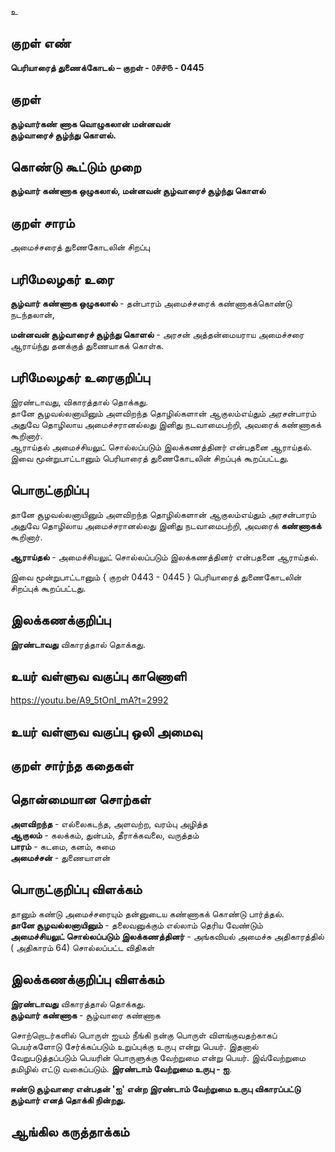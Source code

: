உ

## குறள் எண் 

**பெரியாரைத் துணைக்கோடல் – குறள் - ௦௪௪௫ - 0445**  

## குறள் 

**சூழ்வார்கண் ணாக வொழுகலான் மன்னவன்  
சூழ்வாரைச் சூழ்ந்து கொளல்.**

## கொண்டு கூட்டும் முறை

**சூழ்வார் கண்ணாக ஒழுகலால், மன்னவன் சூழ்வாரைச் சூழ்ந்து கொளல்**

## குறள் சாரம் 

அமைச்சரைத் துணைகோடலின் சிறப்பு  

## பரிமேலழகர் உரை

**சூழ்வார் கண்ணாக ஒழுகலால்** - தன்பாரம் அமைச்சரைக் கண்ணாகக்கொண்டு நடந்தலான்,  

**மன்னவன் சூழ்வாரைச் சூழ்ந்து கொளல்** - அரசன் அத்தன்மையராய அமைச்சரை ஆராய்ந்து தனக்குத் துணையாகக் கொள்க.   

## பரிமேலழகர் உரைகுறிப்பு   

இரண்டாவது, விகாரத்தால் தொக்கது.  
தானே சூழவல்லனாயினும் அளவிறந்த தொழில்களான் ஆகுலம்எய்தும் அரசன்பாரம் அதுவே தொழிலாய அமைச்சரானல்லது இனிது நடவாமைபற்றி, அவரைக் கண்ணாகக் கூறினார்.  
ஆராய்தல் அமைச்சியலுட் சொல்லப்படும் இலக்கணத்தினர் என்பதனை ஆராய்தல்.  
இவை மூன்றுபாட்டானும் பெரியாரைத் துணைகோடலின் சிறப்புக் கூறப்பட்டது.  

## பொருட்குறிப்பு 
 
தானே சூழவல்லனாயினும் அளவிறந்த தொழில்களான் ஆகுலம்எய்தும் அரசன்பாரம் அதுவே தொழிலாய அமைச்சரானல்லது இனிது நடவாமைபற்றி, அவரைக் **கண்ணாகக்** கூறினார்.    

**ஆராய்தல்** - அமைச்சியலுட் சொல்லப்படும் இலக்கணத்தினர் என்பதனை ஆராய்தல். 

இவை மூன்றுபாட்டானும் { குறள் 0443 - 0445 } 
பெரியாரைத் துணைகோடலின் சிறப்புக் கூறப்பட்டது.    

## இலக்கணக்குறிப்பு  

**இரண்டாவது** விகாரத்தால் தொக்கது.     

## உயர் வள்ளுவ வகுப்பு காணொளி

https://youtu.be/A9_5tOnI_mA?t=2992

## உயர் வள்ளுவ வகுப்பு ஒலி அமைவு 

 
## குறள் சார்ந்த கதைகள் 


## தொன்மையான சொற்கள்

**அளவிறந்த** - எல்லைகடந்த, அளவற்ற, வரம்பு அழித்த   
**ஆகுலம்** - கலக்கம், துன்பம், தீராக்கவலை, வருத்தம்    
**பாரம்** - கடமை, கனம், சுமை  
**அமைச்சன்** - துணையாளன்

## பொருட்குறிப்பு விளக்கம்  

தானும் கண்டு அமைச்சரையும் தன்னுடைய கண்ணாகக் கொண்டு பார்த்தல்.    
**தானே சூழவல்லனாயினும்** - தலைவனுக்கும் எல்லாம் தெரிய வேண்டும்     
**அமைச்சியலுட் சொல்லப்படும் இலக்கணத்தினர்** - அங்கவியல் அமைச்சு அதிகாரத்தில் ( அதிகாரம் 64) சொல்லப்பட்ட விதிகள்  

## இலக்கணக்குறிப்பு விளக்கம்

**இரண்டாவது** விகாரத்தால் தொக்கது.    
**சூழ்வார் கண்ணாக** - சூழ்வாரை கண்ணாக

சொற்றொடர்களில் பொருள் ஐயம் நீங்கி நன்கு பொருள் விளங்குவதற்காகப் பெயர்களோடு சேர்க்கப்படும் உறுப்புக்கு உருபு என்று பெயர். இதனால் வேறுபடுத்தப்படும் பெயரின் பொருளுக்கு வேற்றுமை என்று பெயர். இவ்வேற்றுமை தமிழில் எட்டு வகைப்படும். **இரண்டாம் வேற்றுமை உருபு - ஐ**.              

**ஈண்டு  சூழ்வாரை என்பதன் 'ஐ' என்ற இரண்டாம் வேற்றுமை உருபு விகாரப்பட்டு சூழ்வார் எனத் தொக்கி நின்றது.**

## ஆங்கில கருத்தாக்கம் 


